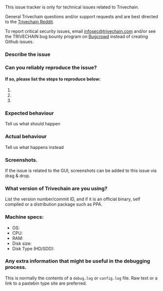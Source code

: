 <!--- Remove sections that do not apply -->

This issue tracker is only for technical issues related to Trivechain.

General Trivechain questions and/or support requests and are best directed to the [Trivechain Reddit](https://www.reddit.com/r/trivechain/).

To report critical security issues, email infosec@trivechain.com and/or see the TRIVECHAIN bug bounty program on [Bugcrowd](https://bugcrowd.com/trivechaindigitalcash) instead of creating Github issues.

### Describe the issue

### Can you reliably reproduce the issue?
#### If so, please list the steps to reproduce below:
1.
2.
3.

### Expected behaviour
Tell us what should happen

### Actual behaviour
Tell us what happens instead

### Screenshots.
If the issue is related to the GUI, screenshots can be added to this issue via drag & drop.

### What version of Trivechain are you using?
List the version number/commit ID, and if it is an official binary, self compiled or a distribution package such as PPA.

### Machine specs:
- OS:
- CPU:
- RAM:
- Disk size:
- Disk Type (HD/SDD):

### Any extra information that might be useful in the debugging process.
This is normally the contents of a `debug.log` or `config.log` file. Raw text or a link to a pastebin type site are preferred.
